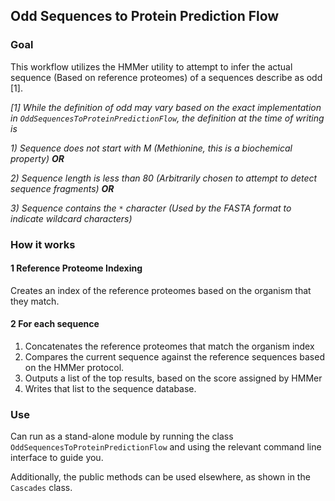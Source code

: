 ## Odd Sequences to Protein Prediction Flow

### Goal
This workflow utilizes the HMMer utility to attempt to infer the actual sequence (Based on reference proteomes) 
of a sequences describe as odd [1].

_[1] While the definition of odd may vary based on the exact implementation in `OddSequencesToProteinPredictionFlow`, the definition at the time of writing is_

_1) Sequence does not start with M (Methionine, this is a biochemical property) **OR**_

_2) Sequence length is less than 80 (Arbitrarily chosen to attempt to detect sequence fragments) **OR**_

_3) Sequence contains the `*` character (Used by the FASTA format to indicate wildcard characters)_

### How it works
#### 1 Reference Proteome Indexing
Creates an index of the reference proteomes based on the organism that they match.

#### 2 For each sequence
1) Concatenates the reference proteomes that match the organism index
2) Compares the current sequence against the reference sequences based on the HMMer protocol.
3) Outputs a list of the top results, based on the score assigned by HMMer
4) Writes that list to the sequence database.

### Use
Can run as a stand-alone module by running the class `OddSequencesToProteinPredictionFlow` and using 
the relevant command line interface to guide you.

Additionally, the public methods can be used elsewhere, as shown in the `Cascades` class.

